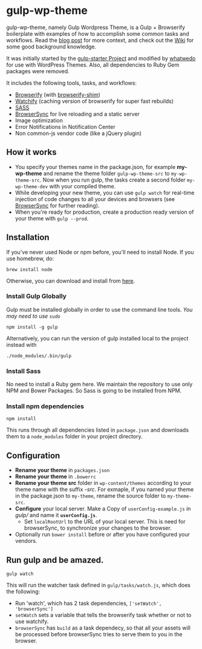 gulp-wp-theme
============

gulp-wp-theme, namely Gulp Wordpress Theme, is a Gulp + Browserify boilerplate with examples of how to accomplish some common tasks and workflows. Read the [blog post](http://viget.com/extend/gulp-browserify-starter-faq) for more context, and check out the [Wiki](https://github.com/greypants/gulp-starter/wiki) for some good background knowledge.

It was initially started by the [gulp-starter Project](https://github.com/greypants/gulp-starter) and modified by [whatwedo](http://whatwedo.ch) for use with WordPress Themes. Also, all dependencies to Ruby Gem packages were removed.

It includes the following tools, tasks, and workflows:

- [Browserify](http://browserify.org/) (with [browserify-shim](https://github.com/thlorenz/browserify-shim))
- [Watchify](https://github.com/substack/watchify) (caching version of browserify for super fast rebuilds)
- [SASS](http://sass-lang.com/)
- [BrowserSync](http://browsersync.io) for live reloading and a static server
- Image optimization
- Error Notifications in Notification Center
- Non common-js vendor code (like a jQuery plugin)

## How it works

* You specify your themes name in the package.json, for example **my-wp-theme** and rename the theme folder ```gulp-wp-theme-src``` to ```my-wp-theme-src```.
Now when you run gulp, the tasks create a second folder ```my-wp-theme-dev``` with your compiled theme.
* While developing your new theme, you can use ```gulp watch``` for real-time injection of code changes to all your devices and browsers (see [BrowserSync](http://browsersync.io) for further reading).
* When you're ready for production, create a production ready version of your theme with ```gulp --prod```.

## Installation

If you've never used Node or npm before, you'll need to install Node.
If you use homebrew, do:

```
brew install node
```

Otherwise, you can download and install from [here](http://nodejs.org/download/).

### Install Gulp Globally

Gulp must be installed globally in order to use the command line tools. *You may need to use `sudo`*


```
npm install -g gulp
```

Alternatively, you can run the version of gulp installed local to the project instead with


```
./node_modules/.bin/gulp
```

### Install Sass

No need to install a Ruby gem here. We maintain the repository to use only NPM and Bower Packages.
So Sass is going to be installed from NPM.

### Install npm dependencies

```
npm install
```

This runs through all dependencies listed in `package.json` and downloads them
to a `node_modules` folder in your project directory.

## Configuration

* **Rename your theme** in ```packages.json```
* **Rename your theme** in ```.bowerrc```
* **Rename your theme src** folder in ```wp-content/themes``` according to your theme name with the suffix *-src*. For exmaple, if you named your theme in the package.json to ```my-theme```, rename the source folder to ```my-theme-src```.
* **Configure** your local server. Make a Copy of ```userConfig-example.js``` in *gulp/* and name it **```userConfig.js```**.
  * Set ```localRootUrl``` to the URL of your local server. This is need for browserSync, to synchronize your changes to the browser.
* Optionally run ```bower install``` before or after you have configured your vendors.

## Run gulp and be amazed.

```
gulp watch
```


This will run the watcher task defined in `gulp/tasks/watch.js`, which does the following:
- Run 'watch', which has 2 task dependencies, `['setWatch', 'browserSync']`
- `setWatch` sets a variable that tells the browserify task whether or not to use watchify.
- `browserSync` has `build` as a task dependecy, so that all your assets will be processed before browserSync tries to serve them to you in the browser.
